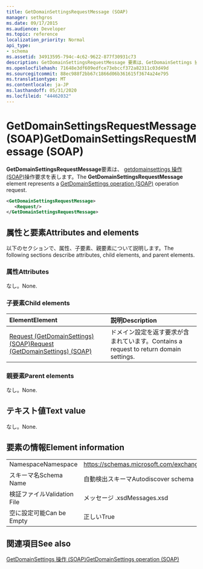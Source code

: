 ```yaml
---
title: GetDomainSettingsRequestMessage (SOAP)
manager: sethgros
ms.date: 09/17/2015
ms.audience: Developer
ms.topic: reference
localization_priority: Normal
api_type:
- schema
ms.assetid: 34913595-794c-4c62-9622-877f30931c73
description: GetDomainSettingsRequestMessage 要素は、GetDomainSettings 操作 (SOAP) 操作要求を表します。
ms.openlocfilehash: 71648e3df609edfce73ebccf372a82311c03d49d
ms.sourcegitcommit: 88ec988f2bb67c1866d06b361615f3674a24e795
ms.translationtype: MT
ms.contentlocale: ja-JP
ms.lasthandoff: 05/31/2020
ms.locfileid: "44462032"
---
```

# <a name="getdomainsettingsrequestmessage-soap"></a><span data-ttu-id="e553c-103">GetDomainSettingsRequestMessage (SOAP)</span><span class="sxs-lookup"><span data-stu-id="e553c-103">GetDomainSettingsRequestMessage (SOAP)</span></span>

<span data-ttu-id="e553c-104">**GetDomainSettingsRequestMessage**要素は、 [getdomainsettings 操作 (SOAP)](getdomainsettings-operation-soap.md)操作要求を表します。</span><span class="sxs-lookup"><span data-stu-id="e553c-104">The **GetDomainSettingsRequestMessage** element represents a [GetDomainSettings operation (SOAP)](getdomainsettings-operation-soap.md) operation request.</span></span> 
  
```XML
<GetDomainSettingsRequestMessage>
   <Request/>
</GetDomainSettingsRequestMessage>
```

## <a name="attributes-and-elements"></a><span data-ttu-id="e553c-105">属性と要素</span><span class="sxs-lookup"><span data-stu-id="e553c-105">Attributes and elements</span></span>

<span data-ttu-id="e553c-106">以下のセクションで、属性、子要素、親要素について説明します。</span><span class="sxs-lookup"><span data-stu-id="e553c-106">The following sections describe attributes, child elements, and parent elements.</span></span>
  
### <a name="attributes"></a><span data-ttu-id="e553c-107">属性</span><span class="sxs-lookup"><span data-stu-id="e553c-107">Attributes</span></span>

<span data-ttu-id="e553c-108">なし。</span><span class="sxs-lookup"><span data-stu-id="e553c-108">None.</span></span>
  
### <a name="child-elements"></a><span data-ttu-id="e553c-109">子要素</span><span class="sxs-lookup"><span data-stu-id="e553c-109">Child elements</span></span>

|<span data-ttu-id="e553c-110">**Element**</span><span class="sxs-lookup"><span data-stu-id="e553c-110">**Element**</span></span>|<span data-ttu-id="e553c-111">**説明**</span><span class="sxs-lookup"><span data-stu-id="e553c-111">**Description**</span></span>|
|:-----|:-----|
|[<span data-ttu-id="e553c-112">Request (GetDomainSettings) (SOAP)</span><span class="sxs-lookup"><span data-stu-id="e553c-112">Request (GetDomainSettings) (SOAP)</span></span>](request-getdomainsettingssoap.md) <br/> |<span data-ttu-id="e553c-113">ドメイン設定を返す要求が含まれています。</span><span class="sxs-lookup"><span data-stu-id="e553c-113">Contains a request to return domain settings.</span></span>  <br/> |
   
### <a name="parent-elements"></a><span data-ttu-id="e553c-114">親要素</span><span class="sxs-lookup"><span data-stu-id="e553c-114">Parent elements</span></span>

<span data-ttu-id="e553c-115">なし。</span><span class="sxs-lookup"><span data-stu-id="e553c-115">None.</span></span>
  
## <a name="text-value"></a><span data-ttu-id="e553c-116">テキスト値</span><span class="sxs-lookup"><span data-stu-id="e553c-116">Text value</span></span>

<span data-ttu-id="e553c-117">なし。</span><span class="sxs-lookup"><span data-stu-id="e553c-117">None.</span></span>
  
## <a name="element-information"></a><span data-ttu-id="e553c-118">要素の情報</span><span class="sxs-lookup"><span data-stu-id="e553c-118">Element information</span></span>

|||
|:-----|:-----|
|<span data-ttu-id="e553c-119">Namespace</span><span class="sxs-lookup"><span data-stu-id="e553c-119">Namespace</span></span>  <br/> |https://schemas.microsoft.com/exchange/2010/Autodiscover  <br/> |
|<span data-ttu-id="e553c-120">スキーマ名</span><span class="sxs-lookup"><span data-stu-id="e553c-120">Schema Name</span></span>  <br/> |<span data-ttu-id="e553c-121">自動検出スキーマ</span><span class="sxs-lookup"><span data-stu-id="e553c-121">Autodiscover schema</span></span>  <br/> |
|<span data-ttu-id="e553c-122">検証ファイル</span><span class="sxs-lookup"><span data-stu-id="e553c-122">Validation File</span></span>  <br/> |<span data-ttu-id="e553c-123">メッセージ .xsd</span><span class="sxs-lookup"><span data-stu-id="e553c-123">Messages.xsd</span></span>  <br/> |
|<span data-ttu-id="e553c-124">空に設定可能</span><span class="sxs-lookup"><span data-stu-id="e553c-124">Can be Empty</span></span>  <br/> |<span data-ttu-id="e553c-125">正しい</span><span class="sxs-lookup"><span data-stu-id="e553c-125">True</span></span>  <br/> |
   
## <a name="see-also"></a><span data-ttu-id="e553c-126">関連項目</span><span class="sxs-lookup"><span data-stu-id="e553c-126">See also</span></span>



[<span data-ttu-id="e553c-127">GetDomainSettings 操作 (SOAP)</span><span class="sxs-lookup"><span data-stu-id="e553c-127">GetDomainSettings operation (SOAP)</span></span>](getdomainsettings-operation-soap.md)

